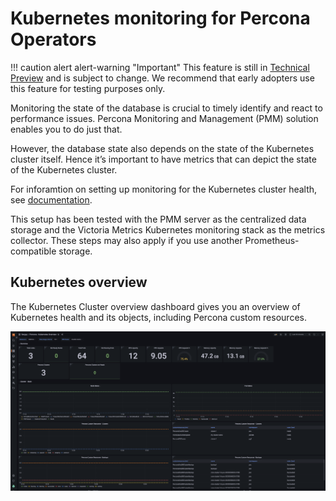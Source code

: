 # Kubernetes monitoring for Percona Operators 

!!! caution alert alert-warning "Important"
    This feature is still in [Technical Preview](https://docs.percona.com/percona-monitoring-and-management/details/glossary.html#technical-preview) and is subject to change. We recommend that early adopters use this feature for testing purposes only.

Monitoring the state of the database is crucial to timely identify and react to performance issues. Percona Monitoring and Management (PMM) solution enables you to do just that.

However, the database state also depends on the state of the Kubernetes cluster itself. Hence it’s important to have metrics that can depict the state of the Kubernetes cluster.

For inforamtion on setting up monitoring for the Kubernetes cluster health, see [documentation](https://docs.percona.com/percona-operator-for-mysql/pxc/monitor-kubernetes.html). 

This setup has been tested with the PMM server as the centralized data storage and the Victoria Metrics Kubernetes monitoring stack as the metrics collector. These steps may also apply if you use another Prometheus-compatible storage.


## Kubernetes overview

The Kubernetes Cluster overview dashboard gives you an overview of Kubernetes health and its objects, including Percona custom resources.

![!image](../../_images/K8s_overview_dashboard_for_operators.png)


